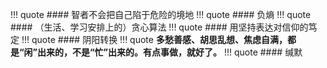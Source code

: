 !!! quote
    #### 智者不会把自己陷于危险的境地
!!! quote
    #### 负熵
!!! quote
    #### （生活、学习安排上的）贪心算法
!!! quote
    #### 用坚持表达对信仰的笃定
!!! quote
    #### 阴阳转换
!!! quote
    **多愁善感、胡思乱想、焦虑自满，都是“闲”出来的，不是“忙”出来的。有点事做，就好了。**
!!! quote
    #### 缄默